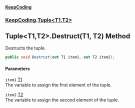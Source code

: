 #### [KeepCoding](index.md 'index')
### [KeepCoding](KeepCoding.md 'KeepCoding').[Tuple&lt;T1,T2&gt;](Tuple_T1_T2_.md 'KeepCoding.Tuple&lt;T1,T2&gt;')
## Tuple&lt;T1,T2&gt;.Destruct(T1, T2) Method
Destructs the tuple.  
```csharp
public void Destruct(out T1 item1, out T2 item2);
```
#### Parameters
<a name='KeepCoding_Tuple_T1_T2__Destruct(T1_T2)_item1'></a>
`item1` [T1](Tuple_T1_T2_.md#KeepCoding_Tuple_T1_T2__T1 'KeepCoding.Tuple&lt;T1,T2&gt;.T1')  
The variable to assign the first element of the tuple.
  
<a name='KeepCoding_Tuple_T1_T2__Destruct(T1_T2)_item2'></a>
`item2` [T2](Tuple_T1_T2_.md#KeepCoding_Tuple_T1_T2__T2 'KeepCoding.Tuple&lt;T1,T2&gt;.T2')  
The variable to assign the second element of the tuple.
  
